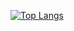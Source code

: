 [![Top Langs](https://github-readme-stats.vercel.app/api/top-langs/?username=labnann&hide=html)](https://github.com/labnann/github-readme-stats)
